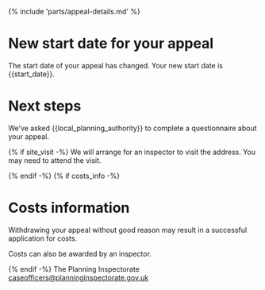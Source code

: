 {% include 'parts/appeal-details.md' %}

# New start date for your appeal

The start date of your appeal has changed. Your new start date is {{start_date}}.

# Next steps

We’ve asked {{local_planning_authority}} to complete a questionnaire about your appeal.

{% if site_visit -%}
We will arrange for an inspector to visit the address. You may need to attend the visit.

{% endif -%}
{% if costs_info -%}
# Costs information

Withdrawing your appeal without good reason may result in a successful application for costs.

Costs can also be awarded by an inspector.

{% endif -%}
The Planning Inspectorate
caseofficers@planninginspectorate.gov.uk
